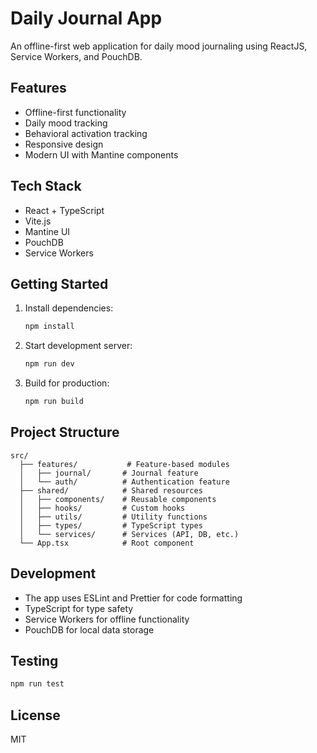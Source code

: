 # Daily Journal App

An offline-first web application for daily mood journaling using ReactJS, Service Workers, and PouchDB.

## Features

- Offline-first functionality
- Daily mood tracking
- Behavioral activation tracking
- Responsive design
- Modern UI with Mantine components

## Tech Stack

- React + TypeScript
- Vite.js
- Mantine UI
- PouchDB
- Service Workers

## Getting Started

1. Install dependencies:

   ```bash
   npm install
   ```

2. Start development server:

   ```bash
   npm run dev
   ```

3. Build for production:
   ```bash
   npm run build
   ```

## Project Structure

```
src/
  ├── features/           # Feature-based modules
  │   ├── journal/       # Journal feature
  │   └── auth/          # Authentication feature
  ├── shared/            # Shared resources
  │   ├── components/    # Reusable components
  │   ├── hooks/         # Custom hooks
  │   ├── utils/         # Utility functions
  │   ├── types/         # TypeScript types
  │   └── services/      # Services (API, DB, etc.)
  └── App.tsx            # Root component
```

## Development

- The app uses ESLint and Prettier for code formatting
- TypeScript for type safety
- Service Workers for offline functionality
- PouchDB for local data storage

## Testing

```bash
npm run test
```

## License

MIT
